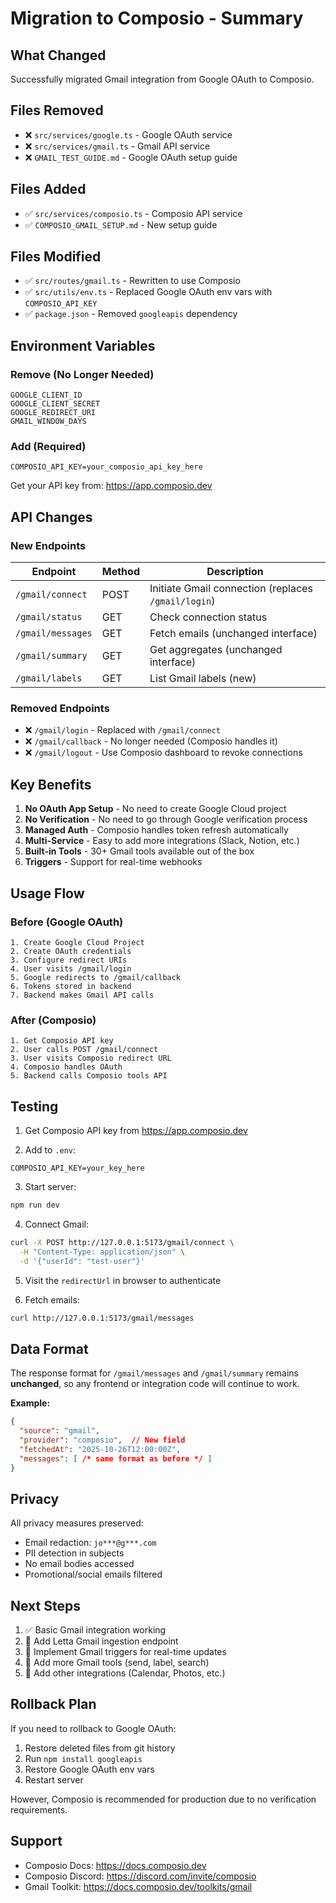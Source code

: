 # Migration to Composio - Summary

## What Changed

Successfully migrated Gmail integration from Google OAuth to Composio.

## Files Removed

- ❌ `src/services/google.ts` - Google OAuth service
- ❌ `src/services/gmail.ts` - Gmail API service
- ❌ `GMAIL_TEST_GUIDE.md` - Google OAuth setup guide

## Files Added

- ✅ `src/services/composio.ts` - Composio API service
- ✅ `COMPOSIO_GMAIL_SETUP.md` - New setup guide

## Files Modified

- ✅ `src/routes/gmail.ts` - Rewritten to use Composio
- ✅ `src/utils/env.ts` - Replaced Google OAuth env vars with `COMPOSIO_API_KEY`
- ✅ `package.json` - Removed `googleapis` dependency

## Environment Variables

### Remove (No Longer Needed)
```env
GOOGLE_CLIENT_ID
GOOGLE_CLIENT_SECRET
GOOGLE_REDIRECT_URI
GMAIL_WINDOW_DAYS
```

### Add (Required)
```env
COMPOSIO_API_KEY=your_composio_api_key_here
```

Get your API key from: https://app.composio.dev

## API Changes

### New Endpoints

| Endpoint | Method | Description |
|----------|--------|-------------|
| `/gmail/connect` | POST | Initiate Gmail connection (replaces `/gmail/login`) |
| `/gmail/status` | GET | Check connection status |
| `/gmail/messages` | GET | Fetch emails (unchanged interface) |
| `/gmail/summary` | GET | Get aggregates (unchanged interface) |
| `/gmail/labels` | GET | List Gmail labels (new) |

### Removed Endpoints

- ❌ `/gmail/login` - Replaced with `/gmail/connect`
- ❌ `/gmail/callback` - No longer needed (Composio handles it)
- ❌ `/gmail/logout` - Use Composio dashboard to revoke connections

## Key Benefits

1. **No OAuth App Setup** - No need to create Google Cloud project
2. **No Verification** - No need to go through Google verification process
3. **Managed Auth** - Composio handles token refresh automatically
4. **Multi-Service** - Easy to add more integrations (Slack, Notion, etc.)
5. **Built-in Tools** - 30+ Gmail tools available out of the box
6. **Triggers** - Support for real-time webhooks

## Usage Flow

### Before (Google OAuth)
```
1. Create Google Cloud Project
2. Create OAuth credentials
3. Configure redirect URIs
4. User visits /gmail/login
5. Google redirects to /gmail/callback
6. Tokens stored in backend
7. Backend makes Gmail API calls
```

### After (Composio)
```
1. Get Composio API key
2. User calls POST /gmail/connect
3. User visits Composio redirect URL
4. Composio handles OAuth
5. Backend calls Composio tools API
```

## Testing

1. Get Composio API key from https://app.composio.dev

2. Add to `.env`:
```env
COMPOSIO_API_KEY=your_key_here
```

3. Start server:
```bash
npm run dev
```

4. Connect Gmail:
```bash
curl -X POST http://127.0.0.1:5173/gmail/connect \
  -H "Content-Type: application/json" \
  -d '{"userId": "test-user"}'
```

5. Visit the `redirectUrl` in browser to authenticate

6. Fetch emails:
```bash
curl http://127.0.0.1:5173/gmail/messages
```

## Data Format

The response format for `/gmail/messages` and `/gmail/summary` remains **unchanged**, so any frontend or integration code will continue to work.

**Example:**
```json
{
  "source": "gmail",
  "provider": "composio",  // New field
  "fetchedAt": "2025-10-26T12:00:00Z",
  "messages": [ /* same format as before */ ]
}
```

## Privacy

All privacy measures preserved:
- Email redaction: `jo***@g***.com`
- PII detection in subjects
- No email bodies accessed
- Promotional/social emails filtered

## Next Steps

1. ✅ Basic Gmail integration working
2. 🔄 Add Letta Gmail ingestion endpoint
3. 🔄 Implement Gmail triggers for real-time updates
4. 🔄 Add more Gmail tools (send, label, search)
5. 🔄 Add other integrations (Calendar, Photos, etc.)

## Rollback Plan

If you need to rollback to Google OAuth:

1. Restore deleted files from git history
2. Run `npm install googleapis`
3. Restore Google OAuth env vars
4. Restart server

However, Composio is recommended for production due to no verification requirements.

## Support

- Composio Docs: https://docs.composio.dev
- Composio Discord: https://discord.com/invite/composio
- Gmail Toolkit: https://docs.composio.dev/toolkits/gmail

